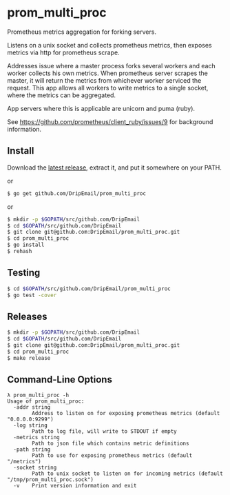 # prom_multi_proc

Prometheus metrics aggregation for forking servers.

Listens on a unix socket and collects prometheus metrics, then exposes metrics via http
for prometheus scrape.

Addresses issue where a master process forks several workers and each worker collects
his own metrics. When prometheus server scrapes the master, it will return the metrics
from whichever worker serviced the request. This app allows all workers to write
metrics to a single socket, where the metrics can be aggregated.

App servers where this is applicable are unicorn and puma (ruby).

See https://github.com/prometheus/client_ruby/issues/9
for background information.

## Install

Download the [latest release](https://github.com/DripEmail/prom_multi_proc/releases), extract it,
and put it somewhere on your PATH.

or

```sh
$ go get github.com/DripEmail/prom_multi_proc
```

or

```sh
$ mkdir -p $GOPATH/src/github.com/DripEmail
$ cd $GOPATH/src/github.com/DripEmail
$ git clone git@github.com:DripEmail/prom_multi_proc.git
$ cd prom_multi_proc
$ go install
$ rehash
```

## Testing

```sh
$ cd $GOPATH/src/github.com/DripEmail/prom_multi_proc
$ go test -cover
```

## Releases

```sh
$ mkdir -p $GOPATH/src/github.com/DripEmail
$ cd $GOPATH/src/github.com/DripEmail
$ git clone git@github.com:DripEmail/prom_multi_proc.git
$ cd prom_multi_proc
$ make release
```

## Command-Line Options

```
λ prom_multi_proc -h
Usage of prom_multi_proc:
  -addr string
        Address to listen on for exposing prometheus metrics (default "0.0.0.0:9299")
  -log string
        Path to log file, will write to STDOUT if empty
  -metrics string
        Path to json file which contains metric definitions
  -path string
        Path to use for exposing prometheus metrics (default "/metrics")
  -socket string
        Path to unix socket to listen on for incoming metrics (default "/tmp/prom_multi_proc.sock")
  -v    Print version information and exit
```
